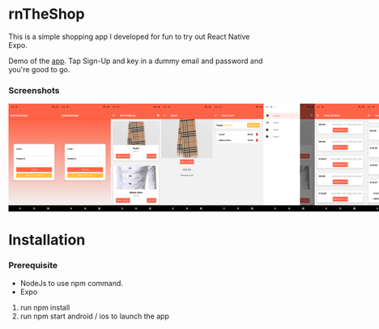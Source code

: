 # rnTheShop

This is a simple shopping app I developed for fun to try out React Native Expo.

Demo of the [app](https://expo.io/@nahcnats/projects/theshop). Tap Sign-Up and key in a dummy email and password and you're good to go.

### Screenshots

<div align="center">
  <div style="display: flex; align-items: flex-start; padding-horizontal: 1rem">
    <img src="https://github.com/nahcnats/screenshots/blob/main/theshop/Screenshot01.png" width="20%"/>
    <img src="https://github.com/nahcnats/screenshots/blob/main/theshop/Screenshot02.png" width="20%"/>
    <img src="https://github.com/nahcnats/screenshots/blob/main/theshop/Screenshot03.png" width="20%"/>
    <img src="https://github.com/nahcnats/screenshots/blob/main/theshop/Screenshot04.png" width="20%"/>
    <img src="https://github.com/nahcnats/screenshots/blob/main/theshop/Screenshot05.png" width="20%"/>
    <img src="https://github.com/nahcnats/screenshots/blob/main/theshop/Screenshot06.png" width="20%"/>
    <img src="https://github.com/nahcnats/screenshots/blob/main/theshop/Screenshot07.png" width="20%"/>
    <img src="https://github.com/nahcnats/screenshots/blob/main/theshop/Screenshot08.png" width="20%"/>
    <img src="https://github.com/nahcnats/screenshots/blob/main/theshop/Screenshot09.png" width="20%"/>
    <img src="https://github.com/nahcnats/screenshots/blob/main/theshop/Screenshot10.png" width="20%"/>
  </div>
</div>

# Installation

### Prerequisite

-   NodeJs to use npm command.
-   Expo

1. run npm install
2. run npm start android / ios to launch the app
